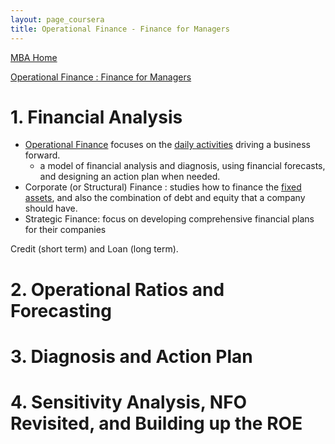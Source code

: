 ```yaml
---
layout: page_coursera
title: Operational Finance - Finance for Managers
---
```


[MBA Home](../0index)

[Operational Finance : Finance for Managers](https://www.coursera.org/learn/operational-finance/home/week/1)

# 1. Financial Analysis

* [Operational Finance](https://www.financealliance.io/operational-finance/) focuses on the <u>daily activities</u> driving a business forward.
  * a model of financial analysis and diagnosis, using financial forecasts, and designing an action plan when needed.
* Corporate (or Structural) Finance : studies how to finance the <u>fixed assets</u>, and also the combination of debt and equity that a company should have.
* Strategic Finance:  focus on developing comprehensive financial plans for their companies

Credit (short term) and Loan (long term).


# 2. Operational Ratios and Forecasting

# 3. Diagnosis and Action Plan

# 4. Sensitivity Analysis, NFO Revisited, and Building up the ROE
